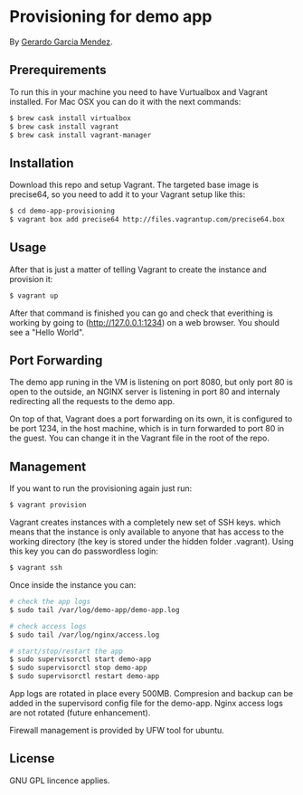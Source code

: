 # Provisioning for demo app
<!-- If you'd like to use a logo instead uncomment this code and remove the text above this line

  ![Logo](URL to logo img file goes here)

-->

By [Gerardo Garcia Mendez](https://twitter.com/Geraz69).

## Prerequirements

To run this in your machine you need to have Vurtualbox and Vagrant installed. For Mac OSX you can do it with the next commands:

```bash
$ brew cask install virtualbox
$ brew cask install vagrant
$ brew cask install vagrant-manager
```

## Installation

Download this repo and setup Vagrant. The targeted base image is precise64, so you need to add it to your Vagrant setup like this:


```bash
$ cd demo-app-provisioning
$ vagrant box add precise64 http://files.vagrantup.com/precise64.box
```

## Usage

After that is just a matter of telling Vagrant to create the instance and provision it:

```bash
$ vagrant up
```

After that command is finished you can go and check that everithing is working by going to (http://127.0.0.1:1234) on a web browser. You should see a "Hello World".

## Port Forwarding

The demo app runing in the VM is listening on port 8080, but only port 80 is open to the outside, an NGINX server is listening in port 80 and internaly redirecting all the requests to the demo app.

On top of that, Vagrant does a port forwarding on its own, it is configured to be port 1234, in the host machine, which is in turn forwarded to port 80 in the guest. You can change it in the Vagrant file in the root of the repo.

## Management

If you want to run the provisioning again just run:

```bash
$ vagrant provision
```

Vagrant creates instances with a completely new set of SSH keys. which means that the instance is only available to anyone that has access to the working directory (the key is stored under the hidden folder .vagrant). Using this key you can do passwordless login:

```bash
$ vagrant ssh
```

Once inside the instance you can:

```bash
# check the app logs
$ sudo tail /var/log/demo-app/demo-app.log

# check access logs
$ sudo tail /var/log/nginx/access.log

# start/stop/restart the app
$ sudo supervisorctl start demo-app
$ sudo supervisorctl stop demo-app
$ sudo supervisorctl restart demo-app

```

App logs are rotated in place every 500MB. Compresion and backup can be added in the supervisord config file for the demo-app. Nginx access logs are not rotated (future enhancement).

Firewall management is provided by UFW tool for ubuntu.

## License

GNU GPL lincence applies.